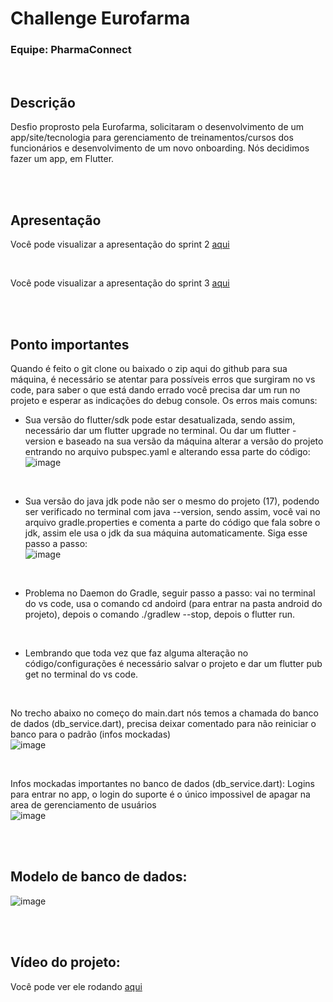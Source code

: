# Challenge Eurofarma 
### Equipe: PharmaConnect

<br/>

## Descrição

Desfio proprosto pela Eurofarma, solicitaram o desenvolvimento de um app/site/tecnologia para gerenciamento de treinamentos/cursos dos funcionários e desenvolvimento de um novo onboarding. Nós decidimos fazer um app, em Flutter.

<br/>
<br/>

## Apresentação

Você pode visualizar a apresentação do sprint 2 [aqui](https://www.canva.com/design/DAGCIdV_15Y/zjNBBTyH3omer3Kw5G6RIA/edit?utm_content=DAGCIdV_15Y&utm_campaign=designshare&utm_medium=link2&utm_source=sharebutton)

<br/>

Você pode visualizar a apresentação do sprint 3 [aqui](https://www.canva.com/design/DAGPR-LkevE/_KWiyFRO-YJMqJATMzaA4w/edit?utm_content=DAGPR-LkevE&utm_campaign=designshare&utm_medium=link2&utm_source=sharebutton)

<br/>
<br/>

## Ponto importantes

Quando é feito o git clone ou baixado o zip aqui do github para sua máquina, é necessário se atentar para possíveis erros que surgiram no vs code, para saber o que está dando errado você precisa dar um run no projeto e esperar as indicações do debug console.
Os erros mais comuns:

- Sua versão do flutter/sdk pode estar desatualizada, sendo assim, necessário dar um flutter upgrade no terminal. Ou dar um flutter -version e baseado na sua versão da máquina alterar a versão do projeto entrando no arquivo pubspec.yaml e alterando essa parte do código: <br/>
![image](https://github.com/user-attachments/assets/fe54698c-1dbe-4056-8522-05fbf9235f3e)

<br/>

- Sua versão do java jdk pode não ser o mesmo do projeto (17), podendo ser verificado no terminal com java --version, sendo assim, você vai no arquivo gradle.properties e comenta a parte do código que fala sobre o jdk, assim ele usa o jdk da sua máquina automaticamente. Siga esse passo a passo: <br/>
![image](https://github.com/user-attachments/assets/b7b75496-9e1b-4016-ad4d-beb87fe31645)

<br/>

- Problema no Daemon do Gradle, seguir passo a passo: vai no terminal do vs code, usa o comando cd andoird (para entrar na pasta android do projeto), depois o comando ./gradlew --stop, depois o flutter run.

<br/>

- Lembrando que toda vez que faz alguma alteração no código/configurações é necessário salvar o projeto e dar um flutter pub get no terminal do vs code.

<br/>

No trecho abaixo no começo do main.dart nós temos a chamada do banco de dados (db_service.dart), precisa deixar comentado para não reiniciar o banco para o padrão (infos mockadas) <br/>
![image](https://github.com/user-attachments/assets/294c76da-8a4f-4210-8348-23741361a987)

<br/>

Infos mockadas importantes no banco de dados (db_service.dart):
Logins para entrar no app, o login do suporte é o único impossivel de apagar na area de gerenciamento de usuários  <br/>
![image](https://github.com/user-attachments/assets/b3295b8b-0c18-473a-8ec1-bcab1c956d0d)

<br/>
<br/>

## Modelo de banco de dados:
![image](https://github.com/user-attachments/assets/e3e33ad9-0613-4e35-936d-695a8a87d942)

<br/>
<br/>

## Vídeo do projeto:

Você pode ver ele rodando [aqui](https)
